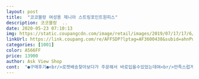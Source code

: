 ```yaml
---
layout: post 
title:  "코코블랑 여성용 제니아 스트링포인트원피스" 
description: 코코블랑  ..
date: 2020-05-23 07:10:13 
img: https://static.coupangcdn.com/image/retail/images/2019/07/17/17/6/62e7e5e5-eff7-4af6-bcb8-38b9c0040930.jpg 
linkUrl: https://link.coupang.com/re/AFFSDP?lptag=AF3600438&subid=ahnPublicAsk&pageKey=212409565&itemId=640561159&vendorItemId=5096413272&traceid=V0-113-78823b1494f41e69 
categories: [1001] 
color: A566FF 
price: 13900 
author: Ask View Shop 
cont:  "●구매후기●<br/>로켓배송찾아보다가 주문해서 바로입을수있었는데여<br/>만족스럽게 입고다녔어요<br/>많이 짧다는 분도 계셧지만<br/>여행갈때 급하게 입으려구<br/>저는 키가 작은편이고 적당히짧은거 좋아해서<br/>정말 만족스러워요!!<br/>제키가 164정도 되거든요? 짧다는생각 삿을때 전혀 안하고샀다가 입어야할 날에 딱입구 알았네요.<br/> 그래서.<br/>너무멘붕이에요.<br/> 엄청짧아요.<br/> 배송오고 바로입어볼걸그랬어요.<br/> 엉덩이를 겨우덮어요.<br/> 이게치마인지 긴티셔츠인지 모르겠어요.<br/> 이렇게짧을줄알았으면 안샀을텐데.<br/> 저렴한게 다 이유가있네요.<br/> 핏도 별루에요.<br/> 제가지금 48점도되는데 너무헐렁해요.<br/><br/>키가 158이고 몸무게는 47정도에요<br/>키크신분들은 작을수도있어요 키작은분들에게 어울리거같아요<br/>핏도 너무 꽉 끼지않고 헐렁해서 좋았어요<br/>후기에 너무 짧다고 많이들 쓰셨는데 전 제가 원하는길이라서 좋았구요<br/>" 
---
```

